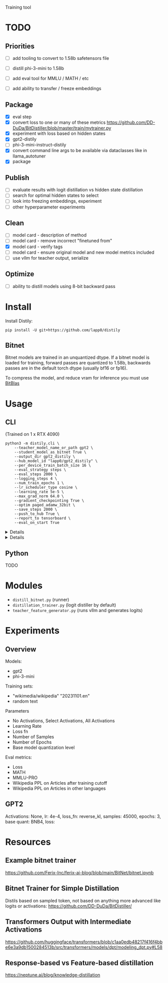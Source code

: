 Training tool

# TODO

## Priorities
- [ ] add tooling to convert to 1.58b safetensors file
- [ ] distill phi-3-mini to 1.58b
- [ ] add eval tool for MMLU / MATH /  etc
- [ ] add ability to transfer / freeze embeddings


## Package
- [x] eval step
- [x] convert loss to one or many of these metrics https://github.com/DD-DuDa/BitDistiller/blob/master/train/mytrainer.py
- [x] experiment with loss based on hidden states
- [x] gpt2-distily
- [ ] phi-3-mini-instruct-distily
- [x] convert command line args to be available via dataclasses like in llama_autotuner
- [x] package

## Publish
- [ ] evaluate results with logit distillation vs hidden state distillation
- [ ] search for optimal hidden states to select
- [ ] look into freezing embeddings, experiment
- [ ] other hyperparameter experiments

## Clean
- [ ] model card - description of method
- [ ] model card - remove incorrect "finetuned from"
- [X] model card - verify tags
- [ ] model card - ensure original model and new model metrics included
- [ ] use vllm for teacher output, serialize

## Optimize
- [ ] ability to distill models using 8-bit backward pass

# Install

Install Distily:
```
pip install -U git+https://github.com/lapp0/distily
```

## Bitnet
Bitnet models are trained in an unquantized dtype. If a bitnet model is loaded for training, forward passes are quantized to 1.58b, backwards passes are in the default torch dtype (usually bf16 or fp16).

To compress the model, and reduce vram for inference you must use [BitBlas](https://github.com/microsoft/BitBLAS)

# Usage

## CLI

(Trained on 1 x RTX 4090)
```
python3 -m distily.cli \
    --teacher_model_name_or_path gpt2 \
    --student_model_as_bitnet True \
    --output_dir gpt2_distily \
    --hub_model_id "lapp0/gpt2_distily" \
    --per_device_train_batch_size 16 \
    --eval_strategy steps \
    --eval_steps 2000 \
    --logging_steps 4 \
    --num_train_epochs 1 \
    --lr_scheduler_type cosine \
    --learning_rate 5e-5 \
    --max_grad_norm 64.0 \
    --gradient_checkpointing True \
    --optim paged_adamw_32bit \
    --save_steps 2000 \
    --push_to_hub True \
    --report_to tensorboard \
    --eval_on_start True
```

<details>


(Trained on 1 x A100 40GB)
```
python3 -m distily.cli \
    --teacher_model_name_or_path microsoft/Phi-3-mini-4k-instruct \
    --student_model_as_bitnet True \
    --output_dir phi-3-mini-4k-instruct_distily \
    --hub_model_id "lapp0/phi-3-mini-4k-instruct_distily" \
    --per_device_train_batch_size 16 \
    --eval_strategy steps \
    --eval_steps 2000 \
    --logging_steps 4 \
    --num_train_epochs 1 \
    --lr_scheduler_type cosine \
    --learning_rate 5e-5 \
    --max_grad_norm 64.0 \
    --gradient_checkpointing True \
    --optim paged_adamw_32bit \
    --save_steps 2000 \
    --push_to_hub True \
    --report_to tensorboard \
    --eval_on_start True \
    --teacher_load_in_8bit True
```

</details>


<details>


(Trained on 1 x RTX 4090)
link to examples

</details>


## Python

TODO

# Modules
- `distill_bitnet.py` (runner)
- `distillation_trainer.py` (logit distiller by default)
- `teacher_feature_generator.py` (runs vllm and generates logits)

# Experiments

## Overview

Models:
- gpt2
- phi-3-mini

Training sets:
- "wikimedia/wikipedia" "20231101.en"
- random text

Parameters
- No Activations, Select Activations, All Activations
- Learning Rate
- Loss fn
- Number of Samples
- Number of Epochs
- Base model quantization level

Eval metrics:
- Loss
- MATH
- MMLU-PRO
- Wikipedia PPL on Articles after training cutoff
- Wikipedia PPL on Articles in other languages

## GPT2

Activations: None, lr: 4e-4, loss_fn: reverse_kl, samples: 45000, epochs: 3, base quant: BNB4, loss:


# Resources

## Example bitnet trainer
https://github.com/Ferix-Inc/ferix-ai-blog/blob/main/BitNet/bitnet.ipynb

## Bitnet Trainer for Simple Distillation
Distils based on sampled token, not based on anything more advanced like logits or activations:
https://github.com/DD-DuDa/BitDistiller/

## Transformers Output with Intermediate Activations
https://github.com/huggingface/transformers/blob/c1aa0edb48217f416f4bbe6e3a9db1500284513b/src/transformers/models/dpt/modeling_dpt.py#L58

## Response-based vs Feature-based distillation
https://neptune.ai/blog/knowledge-distillation
